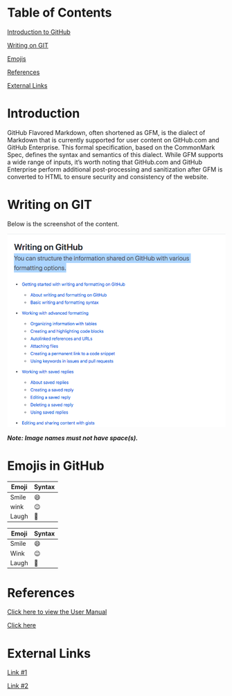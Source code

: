# Table of Contents
[Introduction to GitHub](#introduction)

[Writing on GIT](#writing-on-git)

[Emojis](#emojis-in-github)

[References](#references)

[External Links](#external-links)


# Introduction
GitHub Flavored Markdown, often shortened as GFM, is the dialect of Markdown that is currently supported for user content on GitHub.com and GitHub Enterprise.
This formal specification, based on the CommonMark Spec, defines the syntax and semantics of this dialect.
While GFM supports a wide range of inputs, it’s worth noting that GitHub.com and GitHub Enterprise perform additional post-processing and sanitization after GFM is converted to HTML to ensure security and consistency of the website. 

# Writing on GIT
Below is the screenshot of the content. 

![Image](Writing_On_Github.png)

**_Note: Image names must not have space(s)._**

# Emojis in GitHub
| Emoji | Syntax |
|-------|--------|
| Smile | :smile: |
| wink | :wink: |
| Laugh | :rofl: |

| Emoji | Syntax |
|-------|--------|
| Smile | :smile: |
| Wink | :wink: |
| Laugh | :rofl: |

# References
[Click here to view the User Manual](DDSYOverview.pdf)

[Click here](ViewMore.html)

# External Links

[Link #1](https://github.github.com/gfm/)

[Link #2](https://guides.github.com/features/mastering-markdown/)
